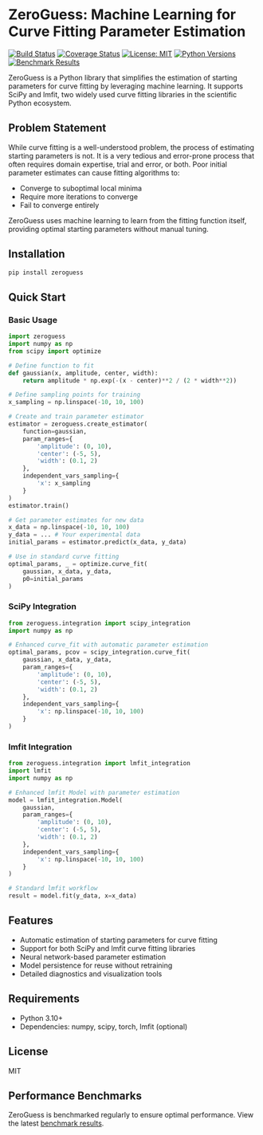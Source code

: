 # ZeroGuess: Machine Learning for Curve Fitting Parameter Estimation

[![Build Status](https://github.com/deniz195/zeroguess/actions/workflows/test.yml/badge.svg)](https://github.com/deniz195/zeroguess/actions/workflows/test.yml)
[![Coverage Status](https://codecov.io/gh/deniz195/zeroguess/branch/main/graph/badge.svg)](https://codecov.io/gh/deniz195/zeroguess)
[![License: MIT](https://img.shields.io/badge/License-MIT-yellow.svg)](https://opensource.org/licenses/MIT)
[![Python Versions](https://img.shields.io/pypi/pyversions/zeroguess.svg)](https://pypi.org/project/zeroguess/)
[![Benchmark Results](https://img.shields.io/badge/benchmarks-view%20results-blue)](https://deniz195.github.io/zeroguess/)

ZeroGuess is a Python library that simplifies the estimation of starting parameters for curve fitting by leveraging machine learning. It supports SciPy and lmfit, two widely used curve fitting libraries in the scientific Python ecosystem.

## Problem Statement

While curve fitting is a well-understood problem, the process of estimating starting parameters is not. It is a very tedious and error-prone process that often requires domain expertise, trial and error, or both. Poor initial parameter estimates can cause fitting algorithms to:
- Converge to suboptimal local minima
- Require more iterations to converge
- Fail to converge entirely

ZeroGuess uses machine learning to learn from the fitting function itself, providing optimal starting parameters without manual tuning.

## Installation

```bash
pip install zeroguess
```

## Quick Start

### Basic Usage

```python
import zeroguess
import numpy as np
from scipy import optimize

# Define function to fit
def gaussian(x, amplitude, center, width):
    return amplitude * np.exp(-(x - center)**2 / (2 * width**2))

# Define sampling points for training
x_sampling = np.linspace(-10, 10, 100)

# Create and train parameter estimator
estimator = zeroguess.create_estimator(
    function=gaussian,
    param_ranges={
        'amplitude': (0, 10),
        'center': (-5, 5),
        'width': (0.1, 2)
    },
    independent_vars_sampling={
        'x': x_sampling
    }
)
estimator.train()

# Get parameter estimates for new data
x_data = np.linspace(-10, 10, 100)
y_data = ... # Your experimental data
initial_params = estimator.predict(x_data, y_data)

# Use in standard curve fitting
optimal_params, _ = optimize.curve_fit(
    gaussian, x_data, y_data,
    p0=initial_params
)
```

### SciPy Integration

```python
from zeroguess.integration import scipy_integration
import numpy as np

# Enhanced curve_fit with automatic parameter estimation
optimal_params, pcov = scipy_integration.curve_fit(
    gaussian, x_data, y_data,
    param_ranges={
        'amplitude': (0, 10),
        'center': (-5, 5),
        'width': (0.1, 2)
    },
    independent_vars_sampling={
        'x': np.linspace(-10, 10, 100)
    }
)
```

### lmfit Integration

```python
from zeroguess.integration import lmfit_integration
import lmfit
import numpy as np

# Enhanced lmfit Model with parameter estimation
model = lmfit_integration.Model(
    gaussian,
    param_ranges={
        'amplitude': (0, 10),
        'center': (-5, 5),
        'width': (0.1, 2)
    },
    independent_vars_sampling={
        'x': np.linspace(-10, 10, 100)
    }
)

# Standard lmfit workflow
result = model.fit(y_data, x=x_data)
```

## Features

- Automatic estimation of starting parameters for curve fitting
- Support for both SciPy and lmfit curve fitting libraries
- Neural network-based parameter estimation
- Model persistence for reuse without retraining
- Detailed diagnostics and visualization tools

## Requirements

- Python 3.10+
- Dependencies: numpy, scipy, torch, lmfit (optional)

## License

MIT

## Performance Benchmarks

ZeroGuess is benchmarked regularly to ensure optimal performance. View the latest [benchmark results](https://deniz195.github.io/zeroguess/).

